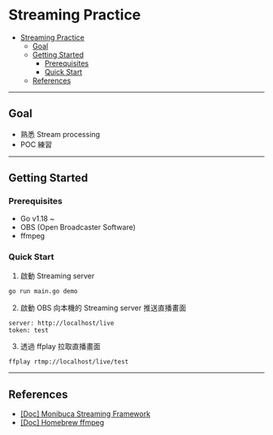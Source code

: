# Streaming Practice

- [Streaming Practice](#streaming-practice)
  - [Goal](#goal)
  - [Getting Started](#getting-started)
    - [Prerequisites](#prerequisites)
    - [Quick Start](#quick-start)
  - [References](#references)

---

## Goal

- 熟悉 Stream processing
- POC 練習

---

## Getting Started

### Prerequisites

- Go v1.18 ~
- OBS (Open Broadcaster Software)
- ffmpeg

### Quick Start

1. 啟動 Streaming server
```sh
go run main.go demo
```

2. 啟動 OBS 向本機的 Streaming server 推送直播畫面
```
server: http://localhost/live
token: test
```

3. 透過 ffplay 拉取直播畫面
```sh
ffplay rtmp://localhost/live/test
```

---

## References

- [[Doc] Monibuca Streaming Framework](https://m7s.live/)
- [[Doc] Homebrew ffmpeg](https://formulae.brew.sh/formula/ffmpeg)